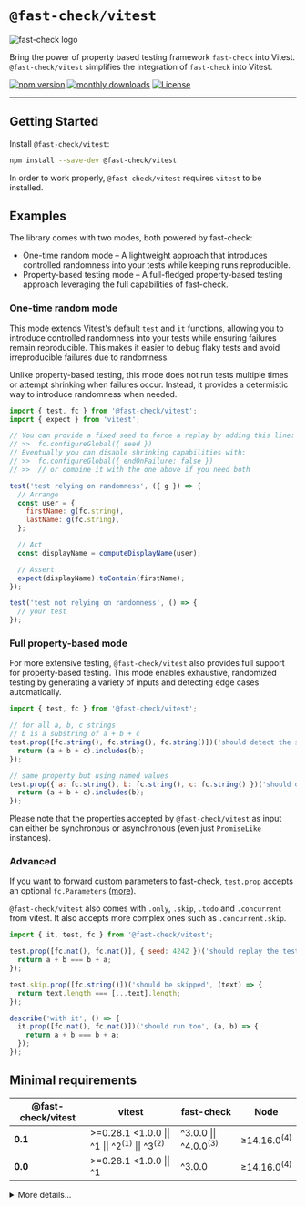 # `@fast-check/vitest`

![fast-check logo](https://media.githubusercontent.com/media/dubzzz/fast-check/main/website/static/img/logo.png)

Bring the power of property based testing framework `fast-check` into Vitest.
`@fast-check/vitest` simplifies the integration of `fast-check` into Vitest.

<a href="https://badge.fury.io/js/@fast-check%2Fvitest"><img src="https://badge.fury.io/js/@fast-check%2Fvitest.svg" alt="npm version" /></a>
<a href="https://www.npmjs.com/package/@fast-check/vitest"><img src="https://img.shields.io/npm/dm/@fast-check%2Fvitest" alt="monthly downloads" /></a>
<a href="https://github.com/dubzzz/fast-check/blob/main/packages/jest/LICENSE"><img src="https://img.shields.io/npm/l/@fast-check%2Fvitest.svg" alt="License" /></a>

---

## Getting Started

Install `@fast-check/vitest`:

```bash
npm install --save-dev @fast-check/vitest
```

In order to work properly, `@fast-check/vitest` requires `vitest` to be installed.

## Examples

The library comes with two modes, both powered by fast-check:

- One-time random mode – A lightweight approach that introduces controlled randomness into your tests while keeping runs reproducible.
- Property-based testing mode – A full-fledged property-based testing approach leveraging the full capabilities of fast-check.

### One-time random mode

This mode extends Vitest's default `test` and `it` functions, allowing you to introduce controlled randomness into your tests while ensuring failures remain reproducible. This makes it easier to debug flaky tests and avoid irreproducible failures due to randomness.

Unlike property-based testing, this mode does not run tests multiple times or attempt shrinking when failures occur. Instead, it provides a determistic way to introduce randomness when needed.

```javascript
import { test, fc } from '@fast-check/vitest';
import { expect } from 'vitest';

// You can provide a fixed seed to force a replay by adding this line:
// >>  fc.configureGlobal({ seed })
// Eventually you can disable shrinking capabilities with:
// >>  fc.configureGlobal({ endOnFailure: false })
// >>  // or combine it with the one above if you need both

test('test relying on randomness', ({ g }) => {
  // Arrange
  const user = {
    firstName: g(fc.string),
    lastName: g(fc.string),
  };

  // Act
  const displayName = computeDisplayName(user);

  // Assert
  expect(displayName).toContain(firstName);
});

test('test not relying on randomness', () => {
  // your test
});
```

### Full property-based mode

For more extensive testing, `@fast-check/vitest` also provides full support for property-based testing. This mode enables exhaustive, randomized testing by generating a variety of inputs and detecting edge cases automatically.

```javascript
import { test, fc } from '@fast-check/vitest';

// for all a, b, c strings
// b is a substring of a + b + c
test.prop([fc.string(), fc.string(), fc.string()])('should detect the substring', (a, b, c) => {
  return (a + b + c).includes(b);
});

// same property but using named values
test.prop({ a: fc.string(), b: fc.string(), c: fc.string() })('should detect the substring', ({ a, b, c }) => {
  return (a + b + c).includes(b);
});
```

Please note that the properties accepted by `@fast-check/vitest` as input can either be synchronous or asynchronous (even just `PromiseLike` instances).

### Advanced

If you want to forward custom parameters to fast-check, `test.prop` accepts an optional `fc.Parameters` ([more](https://github.com/dubzzz/fast-check/blob/main/documentation/1-Guides/Runners.md#runners)).

`@fast-check/vitest` also comes with `.only`, `.skip`, `.todo` and `.concurrent` from vitest. It also accepts more complex ones such as `.concurrent.skip`.

```javascript
import { it, test, fc } from '@fast-check/vitest';

test.prop([fc.nat(), fc.nat()], { seed: 4242 })('should replay the test for the seed 4242', (a, b) => {
  return a + b === b + a;
});

test.skip.prop([fc.string()])('should be skipped', (text) => {
  return text.length === [...text].length;
});

describe('with it', () => {
  it.prop([fc.nat(), fc.nat()])('should run too', (a, b) => {
    return a + b === b + a;
  });
});
```

## Minimal requirements

| @fast-check/vitest | vitest                                                              | fast-check                       | Node                   |
| ------------------ | ------------------------------------------------------------------- | -------------------------------- | ---------------------- |
| **0.1**            | >=0.28.1 <1.0.0 \|\| ^1 \|\| ^2<sup>(1)</sup> \|\| ^3<sup>(2)</sup> | ^3.0.0 \|\| ^4.0.0<sup>(3)</sup> | ≥14.16.0<sup>(4)</sup> |
| **0.0**            | >=0.28.1 <1.0.0 \|\| ^1                                             | ^3.0.0                           | ≥14.16.0<sup>(4)</sup> |

<details>
<summary>More details...</summary>

1. Official support for version 2.x of vitest starts at 0.1.2.
2. Official support for version 3.x of vitest starts at 0.1.5.
3. Official support for version 4.x of fast-check starts at 0.1.6.
4. As for vitest 0.28.1 and later.

</details>
